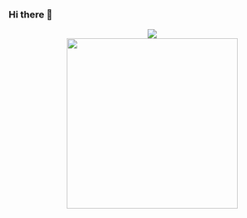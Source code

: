 ### Hi there 👋

<div id="header" align="center">
  <img src="https://media.giphy.com/media/Qo2dupDib32rkTY4hX/giphy.gif" /> <br/>
  <img src="https://media.giphy.com/media/v1.Y2lkPTc5MGI3NjExZDYwZTY3OWYwZGIyMDkzM2RhNGRiN2MwZTgxMGZhMzZiNGU5ZTJkYyZjdD1z/EOmYN5kVP3W2Lyn6dx/giphy.gif" width="300"/>
</div>

<!--
**lequocdien/lequocdien** is a ✨ _special_ ✨ repository because its `README.md` (this file) appears on your GitHub profile.

Here are some ideas to get you started:

- 🔭 I’m currently working on ...
- 🌱 I’m currently learning ...
- 👯 I’m looking to collaborate on ...
- 🤔 I’m looking for help with ...
- 💬 Ask me about ...
- 📫 How to reach me: ...
- 😄 Pronouns: ...
- ⚡ Fun fact: ...
-->
